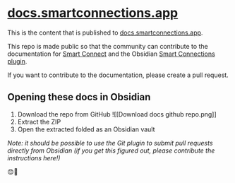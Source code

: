# [docs.smartconnections.app](https://docs.smartconnections.app)

This is the content that is published to [docs.smartconnections.app](https://docs.smartconnections.app).

This repo is made public so that the community can contribute to the documentation for [Smart Connect](https://github.com/brianpetro/smart-connect) and the Obsidian [Smart Connections plugin](https://github.com/brianpetro/obsidian-smart-connections).

If you want to contribute to the documentation, please create a pull request.

## Opening these docs in Obsidian
1. Download the repo from GitHub
![[Download docs github repo.png]]
2. Extract the ZIP
3. Open the extracted folded as an Obsidian vault

*Note: it should be possible to use the Git plugin to submit pull requests directly from Obsidian (if you get this figured out, please contribute the instructions here!)*

😊🌴